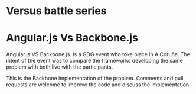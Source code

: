 Versus battle series
=================

Angular.js Vs Backbone.js
=================

Angular.js  VS Backbone.js. is a GDG event who toke place in A Coruña. The intent of the event was to compare the frameworks developing the same problem with both live with the participants. 

This is the Backbone implementation of the problem. Comments and pull requests are welcome to improve the code and discuss the implementation.
